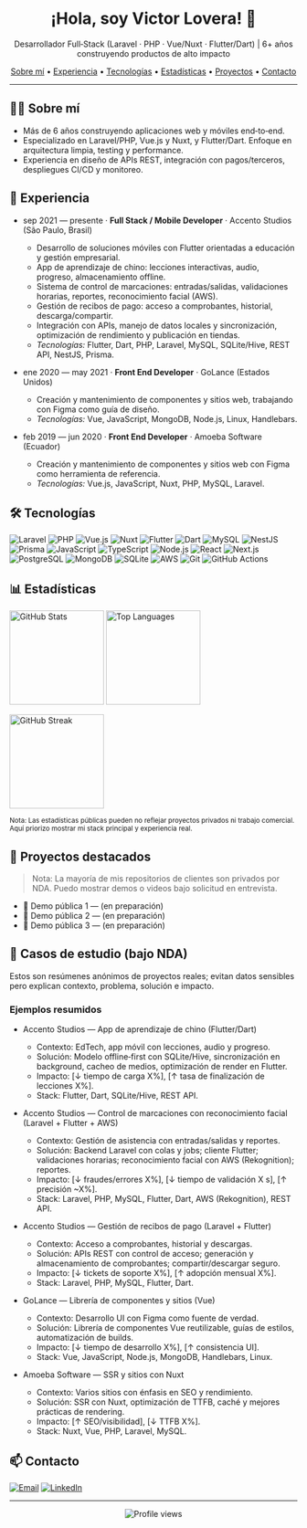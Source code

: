 ﻿<!--
README de perfil para GitHub
Asunción: Tu nombre público es "Victor Lovera" (puedes cambiarlo en la primera línea).
Para que este README aparezca en tu perfil, el repositorio debe llamarse exactamente igual que tu usuario: "victor260622".
-->

<h1 align="center">¡Hola, soy Victor Lovera! 👋</h1>
<p align="center">
  Desarrollador Full‑Stack (Laravel · PHP · Vue/Nuxt · Flutter/Dart) | 6+ años construyendo productos de alto impacto
</p>

<p align="center">
  <a href="#-sobre-mi">Sobre mí</a> •
  <a href="#-experiencia">Experiencia</a> •
  <a href="#-tecnologias">Tecnologías</a> •
  <a href="#-estadisticas">Estadísticas</a> •
  <a href="#-proyectos-destacados">Proyectos</a> •
  <a href="#-contacto">Contacto</a>
</p>

---

## 🧑‍💻 Sobre mí

- Más de 6 años construyendo aplicaciones web y móviles end‑to‑end.
- Especializado en Laravel/PHP, Vue.js y Nuxt, y Flutter/Dart. Enfoque en arquitectura limpia, testing y performance.
- Experiencia en diseño de APIs REST, integración con pagos/terceros, despliegues CI/CD y monitoreo.

## 🧩 Experiencia

- sep 2021 — presente · <strong>Full Stack / Mobile Developer</strong> · Accento Studios (São Paulo, Brasil)
  - Desarrollo de soluciones móviles con Flutter orientadas a educación y gestión empresarial.
  - App de aprendizaje de chino: lecciones interactivas, audio, progreso, almacenamiento offline.
  - Sistema de control de marcaciones: entradas/salidas, validaciones horarias, reportes, reconocimiento facial (AWS).
  - Gestión de recibos de pago: acceso a comprobantes, historial, descarga/compartir.
  - Integración con APIs, manejo de datos locales y sincronización, optimización de rendimiento y publicación en tiendas.
  - <em>Tecnologías:</em> Flutter, Dart, PHP, Laravel, MySQL, SQLite/Hive, REST API, NestJS, Prisma.

- ene 2020 — may 2021 · <strong>Front End Developer</strong> · GoLance (Estados Unidos)
  - Creación y mantenimiento de componentes y sitios web, trabajando con Figma como guía de diseño.
  - <em>Tecnologías:</em> Vue, JavaScript, MongoDB, Node.js, Linux, Handlebars.

- feb 2019 — jun 2020 · <strong>Front End Developer</strong> · Amoeba Software (Ecuador)
  - Creación y mantenimiento de componentes y sitios web con Figma como herramienta de referencia.
  - <em>Tecnologías:</em> Vue.js, JavaScript, Nuxt, PHP, MySQL, Laravel.


## 🛠️ Tecnologías

<!-- Elimina o agrega lo que uses; son ejemplos comunes -->
<p>
  <img alt="Laravel" src="https://img.shields.io/badge/Laravel-FF2D20?logo=laravel&logoColor=fff&style=for-the-badge"/>
  <img alt="PHP" src="https://img.shields.io/badge/PHP-777BB4?logo=php&logoColor=fff&style=for-the-badge"/>
  <img alt="Vue.js" src="https://img.shields.io/badge/Vue.js-4FC08D?logo=vue.js&logoColor=fff&style=for-the-badge"/>
  <img alt="Nuxt" src="https://img.shields.io/badge/Nuxt-00DC82?logo=nuxt.js&logoColor=fff&style=for-the-badge"/>
  <img alt="Flutter" src="https://img.shields.io/badge/Flutter-02569B?logo=flutter&logoColor=fff&style=for-the-badge"/>
  <img alt="Dart" src="https://img.shields.io/badge/Dart-0175C2?logo=dart&logoColor=fff&style=for-the-badge"/>
  <img alt="MySQL" src="https://img.shields.io/badge/MySQL-4479A1?logo=mysql&logoColor=fff&style=for-the-badge"/>
  <img alt="NestJS" src="https://img.shields.io/badge/NestJS-E0234E?logo=nestjs&logoColor=fff&style=for-the-badge"/>
  <img alt="Prisma" src="https://img.shields.io/badge/Prisma-2D3748?logo=prisma&logoColor=fff&style=for-the-badge"/>
  <img alt="JavaScript" src="https://img.shields.io/badge/JavaScript-F7DF1E?logo=javascript&logoColor=000&style=for-the-badge"/>
  <img alt="TypeScript" src="https://img.shields.io/badge/TypeScript-3178C6?logo=typescript&logoColor=fff&style=for-the-badge"/>
  <img alt="Node.js" src="https://img.shields.io/badge/Node.js-339933?logo=node.js&logoColor=fff&style=for-the-badge"/>
  <img alt="React" src="https://img.shields.io/badge/React-61DAFB?logo=react&logoColor=000&style=for-the-badge"/>
  <img alt="Next.js" src="https://img.shields.io/badge/Next.js-000000?logo=next.js&logoColor=fff&style=for-the-badge"/>
  <img alt="PostgreSQL" src="https://img.shields.io/badge/PostgreSQL-4169E1?logo=postgresql&logoColor=fff&style=for-the-badge"/>
  <img alt="MongoDB" src="https://img.shields.io/badge/MongoDB-47A248?logo=mongodb&logoColor=fff&style=for-the-badge"/>
  <img alt="SQLite" src="https://img.shields.io/badge/SQLite-003B57?logo=sqlite&logoColor=fff&style=for-the-badge"/>
  <img alt="AWS" src="https://img.shields.io/badge/AWS-FF9900?logo=amazon-aws&logoColor=000&style=for-the-badge"/>
  <img alt="Git" src="https://img.shields.io/badge/Git-F05032?logo=git&logoColor=fff&style=for-the-badge"/>
  <img alt="GitHub Actions" src="https://img.shields.io/badge/GitHub%20Actions-2088FF?logo=githubactions&logoColor=fff&style=for-the-badge"/>
</p>


## 📊 Estadísticas

<p>
  <img height="165" src="https://github-readme-stats.vercel.app/api?username=victor260622&show_icons=true&theme=tokyonight&hide_border=true" alt="GitHub Stats"/>
  <img height="165" src="https://github-readme-stats.vercel.app/api/top-langs/?username=victor260622&layout=compact&theme=tokyonight&hide_border=true&langs_count=8&hide=css,html" alt="Top Languages"/>
</p>
<p>
  <img height="165" src="https://streak-stats.demolab.com?user=victor260622&theme=tokyonight&hide_border=true" alt="GitHub Streak"/>
</p>
<p><sub>Nota: Las estadísticas públicas pueden no reflejar proyectos privados ni trabajo comercial. Aquí priorizo mostrar mi stack principal y experiencia real.</sub></p>

## 🚀 Proyectos destacados

> Nota: La mayoría de mis repositorios de clientes son privados por NDA. Puedo mostrar demos o videos bajo solicitud en entrevista.

<!-- Reemplaza estos ejemplos con tus demos públicas cuando estén listas -->
- 🔹 Demo pública 1 — (en preparación)
- 🔹 Demo pública 2 — (en preparación)
- 🔹 Demo pública 3 — (en preparación)


## 🧪 Casos de estudio (bajo NDA)

Estos son resúmenes anónimos de proyectos reales; evitan datos sensibles pero explican contexto, problema, solución e impacto.

### Ejemplos resumidos

- Accento Studios — App de aprendizaje de chino (Flutter/Dart)
  - Contexto: EdTech, app móvil con lecciones, audio y progreso.
  - Solución: Modelo offline‑first con SQLite/Hive, sincronización en background, cacheo de medios, optimización de render en Flutter.
  - Impacto: [↓ tiempo de carga X%], [↑ tasa de finalización de lecciones X%].
  - Stack: Flutter, Dart, SQLite/Hive, REST API.

- Accento Studios — Control de marcaciones con reconocimiento facial (Laravel + Flutter + AWS)
  - Contexto: Gestión de asistencia con entradas/salidas y reportes.
  - Solución: Backend Laravel con colas y jobs; cliente Flutter; validaciones horarias; reconocimiento facial con AWS (Rekognition); reportes.
  - Impacto: [↓ fraudes/errores X%], [↓ tiempo de validación X s], [↑ precisión ~X%].
  - Stack: Laravel, PHP, MySQL, Flutter, Dart, AWS (Rekognition), REST API.

- Accento Studios — Gestión de recibos de pago (Laravel + Flutter)
  - Contexto: Acceso a comprobantes, historial y descargas.
  - Solución: APIs REST con control de acceso; generación y almacenamiento de comprobantes; compartir/descargar seguro.
  - Impacto: [↓ tickets de soporte X%], [↑ adopción mensual X%].
  - Stack: Laravel, PHP, MySQL, Flutter, Dart.

- GoLance — Librería de componentes y sitios (Vue)
  - Contexto: Desarrollo UI con Figma como fuente de verdad.
  - Solución: Librería de componentes Vue reutilizable, guías de estilos, automatización de builds.
  - Impacto: [↓ tiempo de desarrollo X%], [↑ consistencia UI].
  - Stack: Vue, JavaScript, Node.js, MongoDB, Handlebars, Linux.

- Amoeba Software — SSR y sitios con Nuxt
  - Contexto: Varios sitios con énfasis en SEO y rendimiento.
  - Solución: SSR con Nuxt, optimización de TTFB, caché y mejores prácticas de rendering.
  - Impacto: [↑ SEO/visibilidad], [↓ TTFB X%].
  - Stack: Nuxt, Vue, PHP, Laravel, MySQL.


## 📫 Contacto

<p>
  <a href="mailto:aloveravm@gmail.com"><img alt="Email" src="https://img.shields.io/badge/Email-D14836?logo=gmail&logoColor=fff&style=for-the-badge"/></a>
  <a href="https://www.linkedin.com/in/victor-lovera" target="_blank"><img alt="LinkedIn" src="https://img.shields.io/badge/LinkedIn-0A66C2?logo=linkedin&logoColor=fff&style=for-the-badge"/></a>
</p>

---


<p align="center">
  <img src="https://komarev.com/ghpvc/?username=victor260622&style=flat-square&color=blue" alt="Profile views" />
</p>

